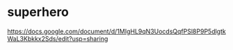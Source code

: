 # superhero

https://docs.google.com/document/d/1MIgHL9qN3UocdsQqfPSl8P9P5dlgtkWaL3Kbkkx2Sds/edit?usp=sharing
